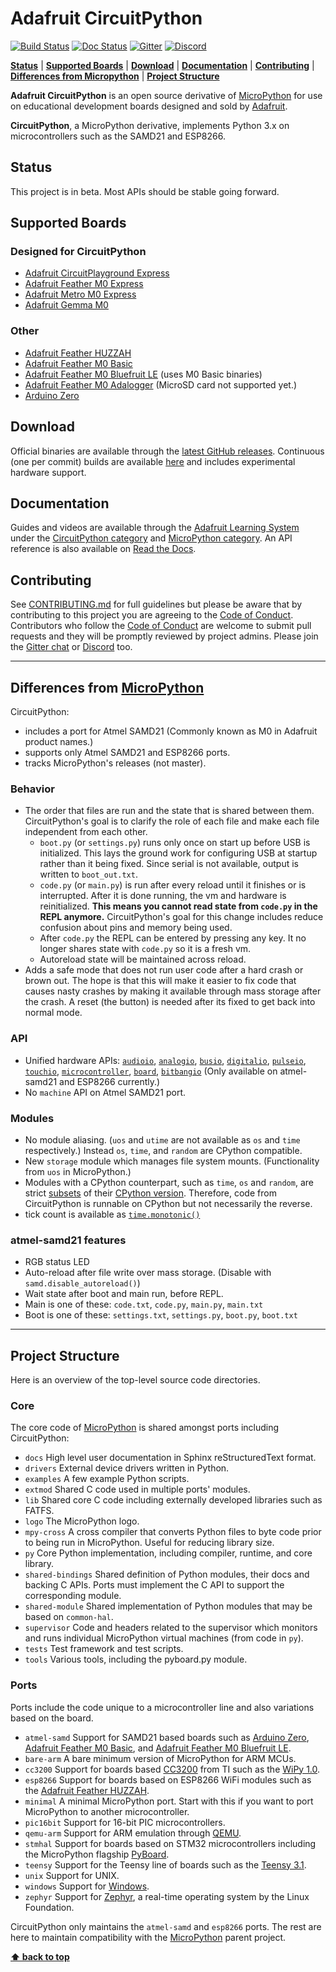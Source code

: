 # Adafruit CircuitPython

[![Build Status](https://travis-ci.org/adafruit/circuitpython.svg?branch=master)](https://travis-ci.org/adafruit/circuitpython)
[![Doc Status](https://readthedocs.org/projects/circuitpython/badge/?version=latest)](http://circuitpython.readthedocs.io/)
[![Gitter](https://badges.gitter.im/adafruit/circuitpython.svg)](https://gitter.im/adafruit/circuitpython?utm_source=badge&utm_medium=badge&utm_campaign=pr-badge)
[![Discord](https://img.shields.io/discord/327254708534116352.svg)](https://discord.gg/nBQh6qu)

**[Status](#status)** |
**[Supported Boards](#supported-boards)** |
**[Download](#download)** |
**[Documentation](#documentation)** |
**[Contributing](#contributing)** |
**[Differences from Micropython](#differences-from-micropython)** |
**[Project Structure](#project-structure)**

**Adafruit CircuitPython** is an open source derivative of
[MicroPython](http://www.micropython.org) for use on educational
development boards designed and sold by [Adafruit](https://www.adafruit.com).

**CircuitPython**, a MicroPython derivative, implements Python 3.x on
microcontrollers such as the SAMD21 and ESP8266.

## Status

This project is in beta. Most APIs should be stable going forward.

## Supported Boards

### Designed for CircuitPython

* [Adafruit CircuitPlayground Express][]
* [Adafruit Feather M0 Express][]
* [Adafruit Metro M0 Express][]
* [Adafruit Gemma M0][]

### Other

* [Adafruit Feather HUZZAH][]
* [Adafruit Feather M0 Basic][]
* [Adafruit Feather M0 Bluefruit LE][] (uses M0 Basic binaries)
* [Adafruit Feather M0 Adalogger][] (MicroSD card not supported yet.)
* [Arduino Zero][]

## Download

Official binaries are available through the
[latest GitHub releases](https://github.com/adafruit/circuitpython/releases).
Continuous (one per commit) builds are available
[here](https://adafruit-circuit-python.s3.amazonaws.com/index.html?prefix=bin)
and includes experimental hardware support.

## Documentation

Guides and videos are available through the [Adafruit Learning System](https://learn.adafruit.com/)
under the [CircuitPython category](https://learn.adafruit.com/category/circuitpython)
and [MicroPython category](https://learn.adafruit.com/category/micropython).
An API reference is also available on [Read the Docs](http://circuitpython.readthedocs.io/en/latest/?).

## Contributing

See [CONTRIBUTING.md](https://github.com/adafruit/circuitpython/blob/master/CONTRIBUTING.md)
for full guidelines but please be aware that by contributing to this
project you are agreeing to the [Code of Conduct][]. Contributors who
follow the [Code of Conduct][] are welcome to submit pull requests and
they will be promptly reviewed by project admins. Please join the
[Gitter chat](https://gitter.im/adafruit/circuitpython) or
[Discord](https://discord.gg/nBQh6qu) too.

---

## Differences from [MicroPython][]

CircuitPython:

* includes a port for Atmel SAMD21 (Commonly known as M0
  in Adafruit product names.)
* supports only Atmel SAMD21 and ESP8266 ports.
* tracks MicroPython's releases (not master).

### Behavior

* The order that files are run and the state that is shared between them.
  CircuitPython's goal is to clarify the role of each file and make each
  file independent from each other.
  * `boot.py` (or `settings.py`) runs only once on start up before
    USB is initialized. This lays the ground work for configuring USB
    at startup rather than it being fixed. Since serial is not
    available, output is written to `boot_out.txt`.
  * `code.py` (or `main.py`) is run after every reload until it
    finishes or is interrupted. After it is done running, the vm and hardware is
    reinitialized. **This means you cannot read state from `code.py`
    in the REPL anymore.** CircuitPython's goal for this change includes
    reduce confusion about pins and memory being used.
  * After `code.py` the REPL can be entered by pressing any key. It no
    longer shares state with `code.py` so it is a fresh vm.
  * Autoreload state will be maintained across reload.
* Adds a safe mode that does not run user code after a hard crash or
  brown out. The hope is that this will make it easier to fix code that
  causes nasty crashes by making it available through mass storage after
  the crash. A reset (the button) is needed after its fixed to get back
  into normal mode.

### API

* Unified hardware APIs:
  [`audioio`](https://circuitpython.readthedocs.io/en/latest/shared-bindings/audioio/__init__.html),
  [`analogio`](https://circuitpython.readthedocs.io/en/latest/shared-bindings/analogio/__init__.html),
  [`busio`](https://circuitpython.readthedocs.io/en/latest/shared-bindings/busio/__init__.html),
  [`digitalio`](https://circuitpython.readthedocs.io/en/latest/shared-bindings/digitalio/__init__.html),
  [`pulseio`](https://circuitpython.readthedocs.io/en/latest/shared-bindings/pulseio/__init__.html),
  [`touchio`](https://circuitpython.readthedocs.io/en/latest/shared-bindings/touchio/__init__.html),
  [`microcontroller`](https://circuitpython.readthedocs.io/en/latest/shared-bindings/microcontroller/__init__.html),
  [`board`](https://circuitpython.readthedocs.io/en/latest/shared-bindings/board/__init__.html),
  [`bitbangio`](https://circuitpython.readthedocs.io/en/latest/shared-bindings/bitbangio/__init__.html) (Only available on atmel-samd21 and ESP8266 currently.)
* No `machine` API on Atmel SAMD21 port.

### Modules

* No module aliasing. (`uos` and `utime` are not available as `os` and
  `time` respectively.) Instead `os`, `time`, and `random` are CPython
  compatible.
* New `storage` module which manages file system mounts. (Functionality
  from `uos` in MicroPython.)
* Modules with a CPython counterpart, such as `time`, `os` and `random`,
  are strict [subsets](https://circuitpython.readthedocs.io/en/latest/shared-bindings/time/__init__.html)
  of their [CPython version](https://docs.python.org/3.4/library/time.html?highlight=time#module-time).
  Therefore, code from CircuitPython is runnable on CPython but not
  necessarily the reverse.
* tick count is available as [`time.monotonic()`](https://circuitpython.readthedocs.io/en/latest/shared-bindings/time/__init__.html#time.monotonic)

### atmel-samd21 features

* RGB status LED
* Auto-reload after file write over mass storage. (Disable with
  `samd.disable_autoreload()`)
* Wait state after boot and main run, before REPL.
* Main is one of these: `code.txt`, `code.py`, `main.py`, `main.txt`
* Boot is one of these: `settings.txt`, `settings.py`, `boot.py`,
  `boot.txt`

---

## Project Structure

Here is an overview of the top-level source code directories.

### Core

The core code of [MicroPython][] is shared amongst ports including
CircuitPython:

* `docs` High level user documentation in Sphinx reStructuredText
  format.
* `drivers` External device drivers written in Python.
* `examples` A few example Python scripts.
* `extmod` Shared C code used in multiple ports' modules.
* `lib` Shared core C code including externally developed libraries such
  as FATFS.
* `logo` The MicroPython logo.
* `mpy-cross` A cross compiler that converts Python files to byte code
  prior to being run in MicroPython. Useful for reducing library size.
* `py` Core Python implementation, including compiler, runtime, and
  core library.
* `shared-bindings` Shared definition of Python modules, their docs and
  backing C APIs. Ports must implement the C API to support the
  corresponding module.
* `shared-module` Shared implementation of Python modules that may be
  based on `common-hal`.
* `supervisor` Code and headers related to the supervisor which monitors and
  runs individual MicroPython virtual machines (from code in `py`).
* `tests` Test framework and test scripts.
* `tools` Various tools, including the pyboard.py module.

### Ports

Ports include the code unique to a microcontroller line and also
variations based on the board.

* `atmel-samd` Support for SAMD21 based boards such as [Arduino Zero][],
  [Adafruit Feather M0 Basic][], and [Adafruit Feather M0 Bluefruit LE][].
* `bare-arm` A bare minimum version of MicroPython for ARM MCUs.
* `cc3200` Support for boards based [CC3200](http://www.ti.com/product/CC3200)
  from TI such as the [WiPy 1.0](https://www.pycom.io/solutions/py-boards/wipy1/).
* `esp8266` Support for boards based on ESP8266 WiFi modules such as the
  [Adafruit Feather HUZZAH][].
* `minimal` A minimal MicroPython port. Start with this if you want
  to port MicroPython to another microcontroller.
* `pic16bit` Support for 16-bit PIC microcontrollers.
* `qemu-arm` Support for ARM emulation through [QEMU](https://qemu.org).
* `stmhal` Support for boards based on STM32 microcontrollers including
  the MicroPython flagship [PyBoard](https://store.micropython.org/store/#/products/PYBv1_1).
* `teensy` Support for the Teensy line of boards such as the
  [Teensy 3.1](https://www.pjrc.com/teensy/teensy31.html).
* `unix` Support for UNIX.
* `windows` Support for [Windows](https://www.microsoft.com/en-us/windows/).
* `zephyr` Support for [Zephyr](https://www.zephyrproject.org/), a
  real-time operating system by the Linux Foundation.

CircuitPython only maintains the `atmel-samd` and `esp8266` ports. The
rest are here to maintain compatibility with the
[MicroPython][] parent project.

**[⬆ back to top](#adafruit-circuitpython)**

[Adafruit CircuitPlayground Express]: https://www.adafruit.com/product/3333
[Adafruit Feather M0 Express]: https://www.adafruit.com/product/3403
[Adafruit Metro M0 Express]: https://www.adafruit.com/product/3505
[Adafruit Gemma M0]: https://www.adafruit.com/product/3501
[Adafruit Feather HUZZAH]: https://www.adafruit.com/products/2821
[Adafruit Feather M0 Basic]: https://www.adafruit.com/products/2772
[Adafruit Feather M0 Bluefruit LE]: https://www.adafruit.com/products/2995
[Adafruit Feather M0 Adalogger]: https://www.adafruit.com/product/2796
[Arduino Zero]: https://www.arduino.cc/en/Main/ArduinoBoardZero
[MicroPython]: https://github.com/micropython/micropython
[Code of Conduct]: https://github.com/adafruit/circuitpython/blob/master/CODE_OF_CONDUCT.md
